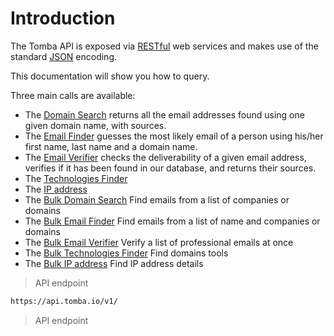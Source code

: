 # Introduction

The Tomba API is exposed via [RESTful](http://en.wikipedia.org/wiki/Representational_state_transfer) web services and makes use of the standard [JSON](https://en.wikipedia.org/wiki/JSON) encoding.

This documentation will show you how to query.

Three main calls are available:

- The [Domain Search](#aa) returns all the email addresses found using one given domain name, with sources.
- The [Email Finder](#aa) guesses the most likely email of a person using his/her first name, last name and a domain name.
- The [Email Verifier](#aa) checks the deliverability of a given email address, verifies if it has been found in our database, and returns their sources.
- The [Technologies Finder](#aa)
- The [IP address](#aa)
- The [Bulk Domain Search](#aa) Find emails from a list of companies or domains
- The [Bulk Email Finder](#aa) Find emails from a list of name and companies or domains
- The [Bulk Email Verifier](#aa) Verify a list of professional emails at once
- The [Bulk Technologies Finder](#aa) Find domains tools
- The [Bulk IP address](#aa) Find IP address details

> API endpoint

```bash
https://api.tomba.io/v1/
```

> API endpoint
